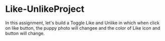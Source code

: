 # Like-UnlikeProject
In this assignment, let's build a Toggle Like and Unlike in which when click on like button, the puppy photo will changee and the color of Like icon and button will change.
